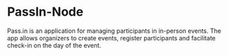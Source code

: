 # PassIn-Node
Pass.in is an application for managing participants in in-person events. The app allows organizers to create events, register participants and facilitate check-in on the day of the event.
